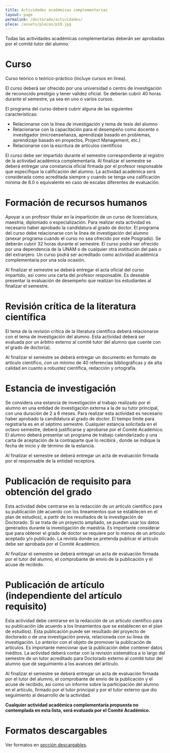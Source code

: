 ```yaml
---
title: Actividades académicas complementarias
layout: page
permalink: /doctorado/actividades/
pleca: /assets/plecas/p19.jpg
---
```



Todas las actividades académicas complementarias deberán ser aprobadas
por el comité tutor del alumno.


# Curso

 Curso teórico o teórico-práctico (incluye cursos en línea).

El curso deberá ser ofrecido por una universidad o centro de
investigación de reconocido prestigio y tener validez oficial. Se
deberán cubrir 40 horas durante el semestre, ya sea en uno o varios
cursos.

 
El programa del curso deberá cubrir alguna de las siguientes características:

 - Relacionarse con la línea de investigación y tema de tesis del
   alumno
 - Relacionarse con la capacitación para el desempeño como docente o
  investigador (microenseñanza, aprendizaje basado en problemas,
  aprendizaje basado en proyectos, Project Management, etc.)
 - Relacionarse con la escritura de artículos científicos

El curso debe ser impartido durante el semestre correspondiente al
registro de la actividad académica complementaria. Al finalizar el
semestre se deberá entregar una constancia oficial firmada por el
profesor responsable que especifique la calificación del alumno. La
actividad académica será considerada como acreditada siempre y cuando
se tenga una calificación mínima de 8.0 o equivalente en caso de
escalas diferentes de evaluación.

 

# Formación de recursos humanos

Apoyar a un profesor titular en la impartición de un curso de
licenciatura, maestría, diplomado o especialización. Para realizar
esta actividad es necesario haber aprobado la candidatura al grado de
doctor. El programa del curso debe relacionarse con la línea de
investigación del alumno (anexar programa cuando el curso no sea
ofrecido por este Posgrado). Se deberán cubrir 32 horas durante el
semestre. El curso podrá ser ofrecido por una dependencia de la UNAM o
de cualquier otra institución del país o del extranjero. Un curso
podrá ser acreditado como actividad académica complementaria por una
sola ocasión.

Al finalizar el semestre se deberá entregar el acta oficial del curso
impartido, así como una carta del profesor responsable.  Es deseable
presentar la evaluación de desempeño que realizan los estudiantes al
finalizar el semestre.


# Revisión crítica de la literatura científica

El tema de la revisión crítica de la literatura científica deberá
relacionarse con el tema de investigación del alumno. Esta actividad
deberá ser evaluada por un árbitro externo al comité tutor del alumno
que cuente con el grado de doctor(a).

Al finalizar el semestre se deberá entregar un documento en formato de
artículo científico, con un mínimo de 40 referencias bibliográficas y
de alta calidad en cuanto a robustez científica, redacción y
ortografía.


# Estancia de investigación

Se considera una estancia de investigación al trabajo realizado por el
alumno en una entidad de investigación externa a la de su tutor
principal, con una duración de 2 a 6 meses. Para realizar esta
actividad es necesario haber aprobado la candidatura al grado de
doctor. El tiempo límite para registrarla es en el séptimo
semestre. Cualquier estancia solicitada en el octavo semestre, 
deberá justificarse y aprobarse por el Comité Académico. El alumno 
deberá presentar un programa de trabajo calendarizado y una carta 
de aceptación de la contraparte que lo recibirá , donde se indique 
la fecha de inicio y de término de la estancia.

Al finalizar el semestre se deberá entregar un acta de evaluación
firmada por el responsable de la entidad receptora.

 

# Publicación de requisito para obtención del grado

Esta actividad debe centrarse en la redacción de un artículo
científico para su publicación (de acuerdo con los lineamientos que se
establecen en el plan de estudios), a partir de los resultados de la
investigación de Doctorado. Si se trata de un proyecto ampliado, se
pueden usar los datos generados durante la investigación de
maestría. Es importante considerar que para obtener el grado de doctor
se requiere por lo menos de un artículo aceptado y/o publicado. La
revista donde se pretenda publicar el artículo debe ser aprobada por
el Comité Académico.

Al finalizar el semestre se deberá entregar un acta de evaluación
firmada por el tutor del alumno, el comprobante de envío de la
publicación y el acuse de recibido.
 

# Publicación de artículo (independiente del artículo requisito)

Esta actividad debe centrarse en la redacción de un artículo
científico para su publicación (de acuerdo a los lineamientos que se
establecen en el plan de estudios). Esta publicación puede ser
resultado del proyecto de doctorado o de una investigación previa,
relacionada con su línea de investigación. Lo anterior con el objeto
de promover la publicación de artículos. Es importante mencionar que
la publicación debe contener datos inéditos. La actividad deberá
contar con la revisión sistemática a lo largo del semestre de un tutor
acreditado para Doctorado externo al comité tutor del alumno que dé
seguimiento a los avances del artículo.

Al finalizar el semestre se deberá entregar un acta de evaluación
firmada por el tutor del alumno, el comprobante de envío de la
publicación y el acuse de recibido, así como un informe sobre la participación del alumno en
el artículo, firmado por el tutor principal y por el tutor externo que
dio seguimiento al desarrollo de la actividad.

 

**Cualquier actividad académica complementaria propuesta no contemplada en esta lista, será evaluada por el Comité Académico.**
 

# Formatos descargables

 Ver formatos en [sección descargables](/doctorado/descargables/).

